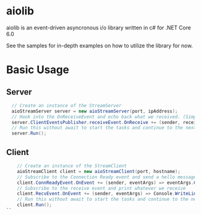 # aiolib

aiolib is an event-driven asyncronous i/o library written in c# for .NET Core 6.0

See the samples for in-depth examples on how to utilize the library for now.

# Basic Usage

## Server
```csharp
  // Create an instance of the StreamServer  
  aioStreamServer server = new aioStreamServer(port, ipAddress);
  // Hook into the OnReceiveEvent and echo back what we received. (Simple echo server in 1 line)
  server.ClientEventsPublisher.receiveEvent.OnReceive += (sender, receiveArgs) => receiveArgs.Client.SendData(receiveArgs.Payload);
  // Run this without await to start the tasks and continue to the next line. Run with await in an asyncronous enviroment.
  server.Run();
```

## Client
```csharp
    // Create an instance of the StreamClient
    aioStreamClient client = new aioStreamClient(port, hostname);
    // Subscribe to the Connection Ready event and send a hello message
    client.ConnReadyEvent.OnEvent += (sender, eventArgs) => eventArgs.Conn.SendData($"Hello from {client.ServerConnection.LocalEndPoint}");
    // Subscribe to the receive event and print whatever we receive
    client.RecvEvent.OnEvent += (sender, eventArgs) => Console.WriteLine($"Received data {eventArgs.Message} from server {client.ServerConnection.RemoteEndPoint}");
    // Run this without await to start the tasks and continue to the next line. Run with await in an asyncronous enviroment.
    client.Run();
``
